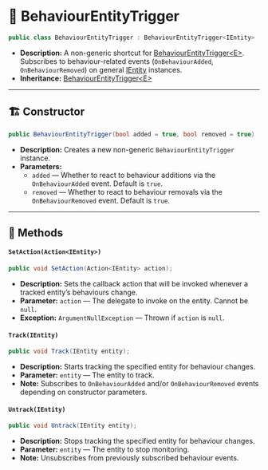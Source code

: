 # 🧩 BehaviourEntityTrigger

```csharp
public class BehaviourEntityTrigger : BehaviourEntityTrigger<IEntity>
```

- **Description:** A non-generic shortcut for [BehaviourEntityTrigger\<E>](BehaviourEntityTrigger%601.md).  
  Subscribes to behaviour-related events (`OnBehaviourAdded`, `OnBehaviourRemoved`) on general [IEntity](../Entities/IEntity.md) instances.
- **Inheritance:** [BehaviourEntityTrigger\<E>](BehaviourEntityTrigger%601.md)

---

## 🏗️ Constructor

```csharp
public BehaviourEntityTrigger(bool added = true, bool removed = true)
```

- **Description:** Creates a new non-generic `BehaviourEntityTrigger` instance.
- **Parameters:**
    - `added` — Whether to react to behaviour additions via the `OnBehaviourAdded` event. Default is `true`.
    - `removed` — Whether to react to behaviour removals via the `OnBehaviourRemoved` event. Default is `true`.

---

## 🏹 Methods

#### `SetAction(Action<IEntity>)`

```csharp
public void SetAction(Action<IEntity> action);
```

- **Description:** Sets the callback action that will be invoked whenever a tracked entity’s behaviours change.
- **Parameter:** `action` — The delegate to invoke on the entity. Cannot be `null`.
- **Exception:** `ArgumentNullException` — Thrown if `action` is `null`.

#### `Track(IEntity)`

```csharp
public void Track(IEntity entity);
```

- **Description:** Starts tracking the specified entity for behaviour changes.
- **Parameter:** `entity` — The entity to track.
- **Note:** Subscribes to `OnBehaviourAdded` and/or `OnBehaviourRemoved` events depending on constructor parameters.

#### `Untrack(IEntity)`

```csharp
public void Untrack(IEntity entity);
```

- **Description:** Stops tracking the specified entity for behaviour changes.
- **Parameter:** `entity` — The entity to stop monitoring.
- **Note:** Unsubscribes from previously subscribed behaviour events.


<!-- 

# 🧩 BehaviourEntityTrigger

A trigger that responds to **behaviour changes** (added or removed) on entities. Provides both a **generic** and a **non-generic** version for flexible use with any entity type.

---

## Overview

`BehaviourEntityTrigger` allows monitoring **behaviours** added or removed from entities that implement `IEntity`. It invokes a configured action whenever a tracked entity’s behaviours change.

- **Non-generic version:** `BehaviourEntityTrigger` — works with plain `IEntity`.
- **Generic version:** `BehaviourEntityTrigger<E>` — works with specific entity types.

---

## BehaviourEntityTrigger

- Non-generic shortcut for `BehaviourEntityTrigger<IEntity>`.
- Subscribes to behaviour-related events (`OnBehaviourAdded`, `OnBehaviourRemoved`) on basic `IEntity` instances.

```csharp
public class BehaviourEntityTrigger : BehaviourEntityTrigger<IEntity>
```

### Constructor
```csharp
public BehaviourEntityTrigger(bool added = true, bool removed = true)
```
- **Parameters:**
    - `added` — react to behaviour additions (default: true)
    - `removed` — react to behaviour removals (default: true)
---

## BehaviourEntityTrigger<E>
- Generic version for specific entity types `E`.
- Inherits from `EntityTriggerBase<E>`.
- Subscribes to entity behaviour events.
```csharp
public class BehaviourEntityTrigger<E> : EntityTriggerBase<E> where E : IEntity
```

### Constructor
```csharp
public BehaviourEntityTrigger(bool added = true, bool removed = true)
```
- **Parameters:**
    - `added` — react to behaviour additions (default: true)
    - `removed` — react to behaviour removals (default: true)
---

## Methods

### Track
```csharp
public override void Track(E entity)
```
- Subscribes to behaviour-related events on the given entity.

### Untrack
```csharp
public override void Untrack(E entity)
```
- Unsubscribes from behaviour-related events on the given entity.

---

## Usage Example

### Non-Generic Usage

```csharp
var behaviourTrigger = new BehaviourEntityTrigger();
behaviourTrigger.SetAction(entity => 
    Console.WriteLine($"Behaviour changed on entity: {entity.Name}"));

// Track entities
behaviourTrigger.Track(playerEntity);
behaviourTrigger.Track(enemyEntity);

// Adding a behaviour triggers the action
playerEntity.AddBehaviour(new MovementBehaviour());

// Removing a behaviour triggers the action
enemyEntity.RemoveBehaviour(new HealthBehaviour());
```


### Generic Usage



### Only Added Behaviours

```csharp
var addedTrigger = new BehaviourEntityTrigger(added: true, removed: false);
addedTrigger.SetAction(entity =>
    Console.WriteLine($"New behaviour added to entity: {entity.Name}"));

// Track entities
addedTrigger.Track(playerEntity);

// Only additions trigger the callback
playerEntity.AddBehaviour(new MovementBehaviour());  // Triggers callback
playerEntity.RemoveBehaviour(new HealthBehaviour()); // Does NOT trigger
```

### Only Removed

```csharp
var removedTrigger = new BehaviourEntityTrigger(added: false, removed: true);
removedTrigger.SetAction(entity =>
    Console.WriteLine($"Behaviour removed from entity: {entity.Name}"));

// Track entities
removedTrigger.Track(enemyEntity);

// Only removals trigger the callback
enemyEntity.AddBehaviour(new MovementBehaviour());    // Does NOT trigger
enemyEntity.RemoveBehaviour(new HealthBehaviour());  // Triggers callback
```
-->